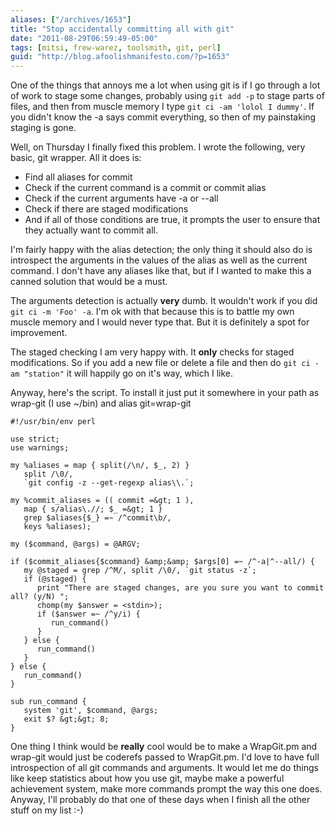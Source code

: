 ```yaml
---
aliases: ["/archives/1653"]
title: "Stop accidentally committing all with git"
date: "2011-08-29T06:59:49-05:00"
tags: [mitsi, frew-warez, toolsmith, git, perl]
guid: "http://blog.afoolishmanifesto.com/?p=1653"
---
```

One of the things that annoys me a lot when using git is if I go through a lot
of work to stage some changes, probably using `git add -p` to stage parts of
files, and then from muscle memory I type `git ci -am 'lolol I dummy'`. If you
didn't know the -a says commit everything, so then of my painstaking staging is
gone.

Well, on Thursday I finally fixed this problem. I wrote the following, very
basic, git wrapper. All it does is:

- Find all aliases for commit
- Check if the current command is a commit or commit alias
- Check if the current arguments have -a or --all
- Check if there are staged modifications
- And if all of those conditions are true, it prompts the user to ensure that they actually want to commit all.

I'm fairly happy with the alias detection; the only thing it should also do is
introspect the arguments in the values of the alias as well as the current
command. I don't have any aliases like that, but if I wanted to make this a
canned solution that would be a must.

The arguments detection is actually **very** dumb. It wouldn't work if you did
`git ci -m 'Foo' -a`. I'm ok with that because this is to battle my own muscle
memory and I would never type that. But it is definitely a spot for improvement.

The staged checking I am very happy with. It **only** checks for staged
modifications. So if you add a new file or delete a file and then do `git ci -am
"station"` it will happily go on it's way, which I like.

Anyway, here's the script. To install it just put it somewhere in your path as
wrap-git (I use ~/bin) and alias git=wrap-git

```
#!/usr/bin/env perl

use strict;
use warnings;

my %aliases = map { split(/\n/, $_, 2) }
   split /\0/,
   `git config -z --get-regexp alias\\.`;

my %commit_aliases = (( commit =&gt; 1 ),
   map { s/alias\.//; $_ =&gt; 1 }
   grep $aliases{$_} =~ /^commit\b/,
   keys %aliases);

my ($command, @args) = @ARGV;

if ($commit_aliases{$command} &amp;&amp; $args[0] =~ /^-a|^--all/) {
   my @staged = grep /^M/, split /\0/, `git status -z`;
   if (@staged) {
      print "There are staged changes, are you sure you want to commit all? (y/N) ";
      chomp(my $answer = <stdin>);
      if ($answer =~ /^y/i) {
         run_command()
      }
   } else {
      run_command()
   }
} else {
   run_command()
}

sub run_command {
   system 'git', $command, @args;
   exit $? &gt;&gt; 8;
}
```

One thing I think would be **really** cool would be to make a WrapGit.pm and
wrap-git would just be coderefs passed to WrapGit.pm. I'd love to have full
introspection of all git commands and arguments. It would let me do things like
keep statistics about how you use git, maybe make a powerful achievement system,
make more commands prompt the way this one does. Anyway, I'll probably do that
one of these days when I finish all the other stuff on my list :-)
